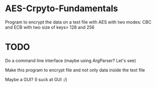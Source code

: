 # AES-Crpyto-Fundamentals
Program to encrypt the data on a text file with AES with two modes: CBC and ECB with two size of keys> 128 and 256

# TODO
Do a command line interface (maybe using ArgParser? Let's see)

Make this program to encrypt file and not only data inside the text file

Maybe a GUI? (I suck at GUI :/)
